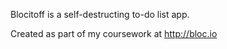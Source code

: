 Blocitoff is a self-destructing to-do list app.

Created as part of my coursework at http://bloc.io
